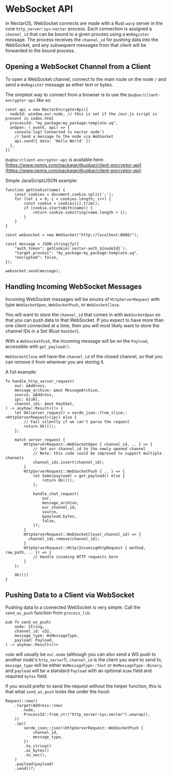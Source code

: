 # WebSocket API

In NectarOS, WebSocket connects are made with a Rust `warp` server in the core `http_server:sys:nectar` process.
Each connection is assigned a `channel_id` that can be bound to a given process using a `WsRegister` message.
The process receives the `channel_id` for pushing data into the WebSocket, and any subsequent messages from that client will be forwarded to the bound process.

## Opening a WebSocket Channel from a Client

To open a WebSocket channel, connect to the main route on the node `/` and send a `WsRegister` message as either text or bytes.

The simplest way to connect from a browser is to use the `@uqbar/client-encryptor-api` like so:

```
const api = new NectarEncryptorApi({
  nodeId: window.our.node, // this is set if the /our.js script is present in index.html
  processId: "my_package:my_package:template.uq",
  onOpen: (_event, api) => {
    console.log('Connected to nectar node')
    // Send a message to the node via WebSocket
    api.send({ data: 'Hello World' })
  },
})
```

`@uqbar/client-encryptor-api` is available here: [https://www.npmjs.com/package/@uqbar/client-encryptor-api](https://www.npmjs.com/package/@uqbar/client-encryptor-api)

Simple JavaScript/JSON example:

```
function getCookie(name) {
    const cookies = document.cookie.split(';');
    for (let i = 0; i < cookies.length; i++) {
        const cookie = cookies[i].trim();
        if (cookie.startsWith(name)) {
            return cookie.substring(name.length + 1);
        }
    }
}

const websocket = new WebSocket("http://localhost:8080/");

const message = JSON.stringify({
    "auth_token": getCookie(`nectar-auth_${nodeId}`),
    "target_process": "my_package:my_package:template.uq",
    "encrypted": false,
});

websocket.send(message);
```

## Handling Incoming WebSocket Messages

Incoming WebSocket messages will be enums of `HttpServerRequest` with type `WebSocketOpen`, `WebSocketPush`, or `WebSocketClose`.

You will want to store the `channel_id` that comes in with `WebSocketOpen` so that you can push data to that WebSocket.
If you expect to have more than one client connected at a time, then you will most likely want to store the channel IDs in a Set (Rust `HashSet`).

With a `WebSocketPush`, the incoming message will be on the `Payload`, accessible with `get_payload()`.

`WebSocketClose` will have the `channel_id` of the closed channel, so that you can remove it from wherever you are storing it.

A full example:

```
fn handle_http_server_request(
    our: &Address,
    message_archive: &mut MessageArchive,
    source: &Address,
    ipc: &[u8],
    channel_ids: &mut HashSet,
) -> anyhow::Result<()> {
    let Ok(server_request) = serde_json::from_slice::<HttpServerRequest>(ipc) else {
        // Fail silently if we can't parse the request
        return Ok(());
    };

    match server_request {
        HttpServerRequest::WebSocketOpen { channel_id, .. } => {
            // Set our channel_id to the newly opened channel
            // Note: this code could be improved to support multiple channels
            channel_ids.insert(channel_id);
        }
        HttpServerRequest::WebSocketPush { .. } => {
            let Some(payload) = get_payload() else {
                return Ok(());
            };

            handle_chat_request(
                our,
                message_archive,
                our_channel_id,
                source,
                &payload.bytes,
                false,
            )?;
        }
        HttpServerRequest::WebSocketClose(_channel_id) => {
          channel_ids.remove(channel_id);
        }
        HttpServerRequest::Http(IncomingHttpRequest { method, raw_path, .. }) => {
            // Handle incoming HTTP requests here
        }
    };

    Ok(())
}
```

## Pushing Data to a Client via WebSocket

Pushing data to a connected WebSocket is very simple. Call the `send_ws_push` function from `process_lib`:

```
pub fn send_ws_push(
    node: String,
    channel_id: u32,
    message_type: WsMessageType,
    payload: Payload,
) -> anyhow::Result<()>
```

`node` will usually be `our.node` (although you can also send a WS push to another node's `http_server`!), `channel_id` is the client you want to send to, `message_type` will be either `WsMessageType::Text` or `WsMessageType::Binary`, and `payload` will be a standard `Payload` with an optional `mime` field and required `bytes` field.

If you would prefer to send the request without the helper function, this is that what `send_ws_push` looks like under the hood:

```
Request::new()
    .target(Address::new(
        node,
        ProcessId::from_str("http_server:sys:nectar").unwrap(),
    ))
    .ipc(
        serde_json::json!(HttpServerRequest::WebSocketPush {
            channel_id,
            message_type,
        })
        .to_string()
        .as_bytes()
        .to_vec(),
    )
    .payload(payload)
    .send()?;
```
